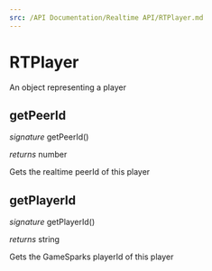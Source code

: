 ```yaml
---
src: /API Documentation/Realtime API/RTPlayer.md
---
```


# RTPlayer

An object representing a player


## getPeerId
_signature_ getPeerId()</p>
_returns_ number</p>
Gets the realtime peerId of this player

## getPlayerId
_signature_ getPlayerId()</p>
_returns_ string</p>
Gets the GameSparks playerId of this player

